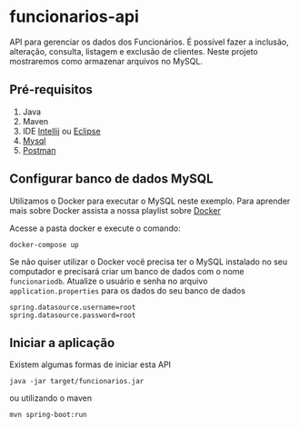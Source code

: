 # funcionarios-api

API para gerenciar os dados dos Funcionários. É possível fazer a inclusão, alteração, consulta, listagem e exclusão de clientes. Neste projeto mostraremos como armazenar arquivos no MySQL.

## Pré-requisitos

1. Java
2. Maven
3. IDE [Intellij](https://www.jetbrains.com/pt-br/idea/) ou [Eclipse](https://https://www.eclipse.org/downloads/)
4. [Mysql](https://www.mysql.com/)
5. [Postman](https://www.postman.com/)

## Configurar banco de dados MySQL

Utilizamos o Docker para executar o MySQL neste exemplo. 
Para aprender mais sobre Docker assista a nossa playlist sobre [Docker](https://www.docker.com/)

Acesse a pasta docker e execute o comando:

```
docker-compose up
```
Se não quiser utilizar o Docker você precisa ter o MySQL instalado no seu computador e precisará criar um banco de dados com o nome `funcionariodb`. Atualize o usuário e senha no arquivo `application.properties` para os dados do seu banco de dados
```
spring.datasource.username=root
spring.datasource.password=root
```
## Iniciar a aplicação
Existem algumas formas de iniciar esta API
```
java -jar target/funcionarios.jar
```
ou utilizando o maven
```
mvn spring-boot:run
```
